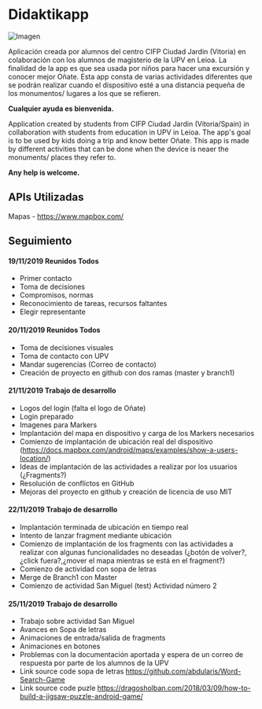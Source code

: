 # Didaktikapp

<img src="https://www.theblocklearning.com/wp-content/uploads/2018/09/mobile.png" alt="Imagen">

Aplicación creada por alumnos del centro CIFP Ciudad Jardin (Vitoria) en colaboración con los alumnos de magisterio de la UPV en Leioa.
La finalidad de la app es que sea usada por niños para hacer una excursión y conocer mejor Oñate.
Esta app consta de varias actividades diferentes que se podrán realizar cuando el dispositivo esté a una distancia pequeña de los monumentos/ lugares a los que se refieren.

<b>Cualquier ayuda es bienvenida. </b>


Application created by students from CIFP Ciudad Jardin (Vitoria/Spain) in collaboration with students from education in UPV in Leioa.
The app's goal is to be used by kids doing a trip and know better Oñate.
This app is made by different activities that can be done when the device is neaer the monuments/ places they refer to.

<b>Any help is welcome.</b>


APIs Utilizadas
------------------------------------------------------------------------
Mapas -  https://www.mapbox.com/



Seguimiento
------------------------------------------------------------------------
<h4>19/11/2019 Reunidos Todos</h4>

- Primer contacto
- Toma de decisiones
- Compromisos, normas
- Reconocimiento de tareas, recursos faltantes
- Elegir representante

<h4>20/11/2019 Reunidos Todos</h4>

- Toma de decisiones visuales
- Toma de contacto con UPV
- Mandar sugerencias (Correo de contacto)
- Creación de proyecto en github con dos ramas (master y branch1)

<h4>21/11/2019 Trabajo de desarrollo</h4>

- Logos del login (falta el logo de Oñate)
- Login preparado
- Imagenes para Markers
- Implantación del mapa en dispositivo y carga de los Markers necesarios
- Comienzo de implantación de ubicación real del dispositivo (https://docs.mapbox.com/android/maps/examples/show-a-users-location/)
- Ideas de implantación de las actividades a realizar por los usuarios (¿Fragments?)
- Resolución de conflictos en GitHub
- Mejoras del proyecto en github y creación de licencia de uso MIT

<h4>22/11/2019 Trabajo de desarrollo</h4>

- Implantación terminada de ubicación en tiempo real
- Intento de lanzar fragment mediante ubicación
- Comienzo de implantación de los fragments con las actividades a realizar con algunas funcionalidades no deseadas (¿botón de volver?,¿click fuera?,¿mover el mapa mientras se está en el fragment?)
- Comienzo de actividad con sopa de letras
- Merge de Branch1 con Master
- Comienzo de actividad San Miguel (test) Actividad número 2

<h4>25/11/2019 Trabajo de desarrollo</h4>

- Trabajo sobre actividad San Miguel
- Avances en Sopa de letras
- Animaciones de entrada/salida de fragments
- Animaciones en botones
- Problemas con la documentación aportada y espera de un correo de respuesta por parte de los alumnos de la UPV
- Link source code sopa de letras https://github.com/abdularis/Word-Search-Game
- Link source code puzle https://dragosholban.com/2018/03/09/how-to-build-a-jigsaw-puzzle-android-game/
